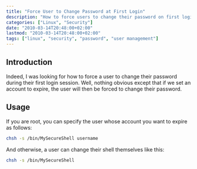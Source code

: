 ```yaml
---
title: "Force User to Change Password at First Login"
description: "How to force users to change their password on first login by setting account expiration"
categories: ["Linux", "Security"]
date: "2010-03-14T20:48:00+02:00"
lastmod: "2010-03-14T20:48:00+02:00"
tags: ["linux", "security", "password", "user management"]
---
```


## Introduction

Indeed, I was looking for how to force a user to change their password during their first login session. Well, nothing obvious except that if we set an account to expire, the user will then be forced to change their password.

## Usage

If you are root, you can specify the user whose account you want to expire as follows:

```bash
chsh -s /bin/MySecureShell username
```

And otherwise, a user can change their shell themselves like this:

```bash
chsh -s /bin/MySecureShell
```
